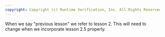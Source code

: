 ```yaml
---
copyright: Copyright (c) Runtime Verification, Inc. All Rights Reserved.
---
```


When we say "previous lesson" we refer to lesson 2.  This will need to change
when we incorporate lesson 2.5 properly.
